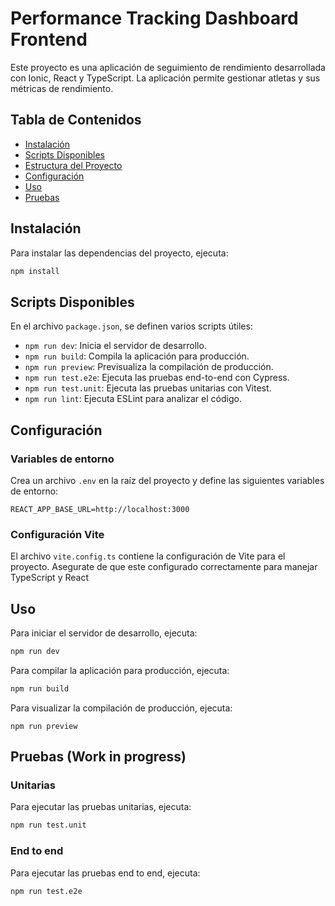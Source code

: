 # Performance Tracking Dashboard Frontend

Este proyecto es una aplicación de seguimiento de rendimiento desarrollada con Ionic, React y TypeScript. La aplicación permite gestionar atletas y sus métricas de rendimiento.

## Tabla de Contenidos

-   [Instalación](#instalación)
-   [Scripts Disponibles](#scripts-disponibles)
-   [Estructura del Proyecto](#estructura-del-proyecto)
-   [Configuración](#configuración)
-   [Uso](#uso)
-   [Pruebas](#pruebas)

## Instalación

Para instalar las dependencias del proyecto, ejecuta:

```sh
npm install
```

## Scripts Disponibles

En el archivo `package.json`, se definen varios scripts útiles:

-   `npm run dev`: Inicia el servidor de desarrollo.
-   `npm run build`: Compila la aplicación para producción.
-   `npm run preview`: Previsualiza la compilación de producción.
-   `npm run test.e2e`: Ejecuta las pruebas end-to-end con Cypress.
-   `npm run test.unit`: Ejecuta las pruebas unitarias con Vitest.
-   `npm run lint`: Ejecuta ESLint para analizar el código.

## Configuración

### Variables de entorno

Crea un archivo `.env` en la raíz del proyecto y define las siguientes variables de entorno:

```
REACT_APP_BASE_URL=http://localhost:3000
```

### Configuración Vite

El archivo `vite.config.ts` contiene la configuración de Vite para el proyecto. Asegurate de que este configurado correctamente para manejar TypeScript y React

## Uso

Para iniciar el servidor de desarrollo, ejecuta:

```sh
npm run dev
```

Para compilar la aplicación para producción, ejecuta:

```sh
npm run build
```

Para visualizar la compilación de producción, ejecuta:

`npm run preview`

## Pruebas (Work in progress)

### Unitarias

Para ejecutar las pruebas unitarias, ejecuta:

```sh
npm run test.unit
```

### End to end

Para ejecutar las pruebas end to end, ejecuta:

```sh
npm run test.e2e
```
